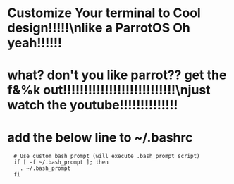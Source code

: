 # Customize Your terminal to Cool design!!!!!\nlike a ParrotOS Oh yeah!!!!!!
# what? don't you like parrot?? get the f&%k out!!!!!!!!!!!!!!!!!!!!!!!!!!!\njust watch the youtube!!!!!!!!!!!!!!


# add the below line to ~/.bashrc
```
  # Use custom bash prompt (will execute .bash_prompt script)
  if [ -f ~/.bash_prompt ]; then
    . ~/.bash_prompt
  fi
```
